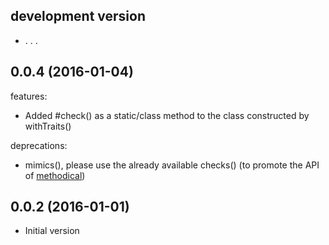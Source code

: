 ## development version

  - . . .

## 0.0.4 (2016-01-04)

features:

  - Added #check() as a static/class method to the class constructed by withTraits()

deprecations:

  - mimics(), please use the already available checks() (to promote the API of
    [methodical](https://github.com/tomhicks/methodical/blob/master/package.json))

## 0.0.2 (2016-01-01)

  - Initial version
